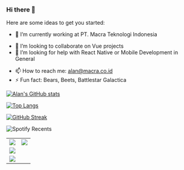 ### Hi there 👋
 
Here are some ideas to get you started:

- 🔭 I’m currently working at PT. Macra Teknologi Indonesia
<!-- 🌱 I’m currently learning ... -->
- 👯 I’m looking to collaborate on Vue projects
- 🤔 I’m looking for help with React Native or Mobile Development in General
<!-- - 💬 Ask me about -->
- 📫 How to reach me: alan@macra.co.id
- ⚡ Fun fact: Bears, Beets, Battlestar Galactica


<p align="center">
  
[![Alan's GitHub stats](https://github-readme-stats.vercel.app/api?username=pandoralarm&count_private=true&show_icons=true&theme=radical)](https://github.com/anuraghazra/github-readme-stats)


[![Top Langs](https://github-readme-stats.vercel.app/api/top-langs/?username=pandoralarm&layout=compact&count_private=true&show_icons=true&theme=radical)](https://github.com/anuraghazra/github-readme-stats)

[![GitHub Streak](http://github-readme-streak-stats.herokuapp.com?user=pandoralarm&theme=radical&border_radius=12)](https://git.io/streak-stats)

![Spotify Recents](https://spotify-recently-played-readme.vercel.app/api?user=217z2yhhjgvsfltv7klzp4zmy)
  
</p>

<table>
  <tr>
    <td valign="top"><img src="https://github-readme-stats.vercel.app/api?username=pandoralarm&count_private=true&show_icons=true&theme=radical"/></td>
    <td valign="top"><img src="https://github-readme-stats.vercel.app/api/top-langs/?username=pandoralarm&layout=compact&count_private=true&show_icons=true&theme=radical"/></td>
  </tr>
   <tr>
    <td colspan="2" valign="top"><img src="http://github-readme-streak-stats.herokuapp.com?user=pandoralarm&theme=radical&border_radius=12"/></td>
  </tr>
    <tr>
    <td valign="top"><img src="https://spotify-recently-played-readme.vercel.app/api?user=217z2yhhjgvsfltv7klzp4zmy"/></td>
  </tr>
</table>
